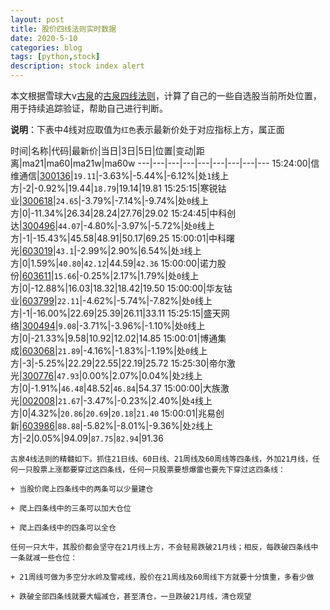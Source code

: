 ```yaml
---
layout: post
title: 股价四线法则实时数据
date: 2020-5-10
categories: blog
tags: [python,stock]
description: stock index alert
---
```



本文根据雪球大v[古泉](https://xueqiu.com/u/7148646888)的[古泉四线法则](https://xueqiu.com/7148646888/130498192)，计算了自己的一些自选股当前所处位置，用于持续追踪验证，帮助自己进行判断。

**说明**：下表中4线对应取值为`红色`表示最新价处于对应指标上方，属正面

时间|名称|代码|最新价|当日|3日|5日|位置|变动|距离|ma21|ma60|ma21w|ma60w
---|---|---|---|---|---|---|---|---
15:24:00|信维通信|[300136](https://xueqiu.com/S/SZ300136)|`19.11`|-3.63%|-5.44%|-6.12%|处`1`线上方|-2|-0.92%|19.44|`18.79`|19.14|19.81
15:25:15|寒锐钴业|[300618](https://xueqiu.com/S/SZ300618)|`24.65`|-3.79%|-7.14%|-9.74%|处`0`线上方|0|-11.34%|26.34|28.24|27.76|29.02
15:24:45|中科创达|[300496](https://xueqiu.com/S/SZ300496)|`44.07`|-4.80%|-3.97%|-5.72%|处`0`线上方|-1|-15.43%|45.58|48.91|50.17|69.25
15:00:01|中科曙光|[603019](https://xueqiu.com/S/SH603019)|`43.1`|-2.99%|2.90%|6.54%|处`3`线上方|0|1.59%|`40.80`|`42.12`|44.59|`42.36`
15:00:00|诺力股份|[603611](https://xueqiu.com/S/SH603611)|`15.66`|-0.25%|2.17%|1.79%|处`0`线上方|0|-12.88%|16.03|18.32|18.42|19.50
15:00:00|华友钴业|[603799](https://xueqiu.com/S/SH603799)|`22.11`|-4.62%|-5.74%|-7.82%|处`0`线上方|-1|-16.00%|22.69|25.39|26.11|33.11
15:25:15|盛天网络|[300494](https://xueqiu.com/S/SZ300494)|`9.08`|-3.71%|-3.96%|-1.10%|处`0`线上方|0|-21.33%|9.58|10.92|12.02|14.85
15:00:01|博通集成|[603068](https://xueqiu.com/S/SH603068)|`21.89`|-4.16%|-1.83%|-1.19%|处`0`线上方|-3|-5.25%|22.29|22.55|22.19|25.72
15:25:30|帝尔激光|[300776](https://xueqiu.com/S/SZ300776)|`47.93`|0.00%|2.07%|0.04%|处`2`线上方|0|-1.91%|`46.48`|48.52|`46.84`|54.37
15:00:00|大族激光|[002008](https://xueqiu.com/S/SZ002008)|`21.67`|-3.47%|-0.23%|2.40%|处`4`线上方|0|4.32%|`20.86`|`20.69`|`20.18`|`21.40`
15:00:01|兆易创新|[603986](https://xueqiu.com/S/SH603986)|`88.88`|-5.82%|-8.01%|-9.36%|处`2`线上方|-2|0.05%|94.09|`87.75`|`82.94`|91.36

```
古泉4线法则的精髓如下。抓住21日线、60日线、21周线及60周线等四条线，外加21月线，任何一只股票上涨都要穿过这四条线，任何一只股票要想爆雷也要先下穿过这四条线：

+ 当股价爬上四条线中的两条可以少量建仓

+ 爬上四条线中的三条可以加大仓位

+ 爬上四条线中的四条可以全仓

任何一只大牛，其股价都会坚守在21月线上方，不会轻易跌破21月线；相反，每跌破四条线中一条就减一些仓位：

+ 21周线可做为多空分水岭及警戒线，股价在21周线及60周线下方就要十分慎重，多看少做

+ 跌破全部四条线就要大幅减仓，甚至清仓，一旦跌破21月线，清仓观望
```